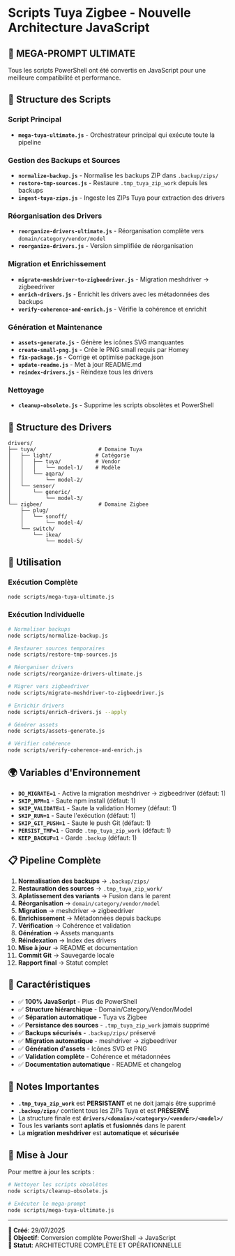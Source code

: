 # Scripts Tuya Zigbee - Nouvelle Architecture JavaScript

## 🚀 **MEGA-PROMPT ULTIMATE**

Tous les scripts PowerShell ont été convertis en JavaScript pour une meilleure compatibilité et performance.

## 📁 **Structure des Scripts**

### **Script Principal**
- **`mega-tuya-ultimate.js`** - Orchestrateur principal qui exécute toute la pipeline

### **Gestion des Backups et Sources**
- **`normalize-backup.js`** - Normalise les backups ZIP dans `.backup/zips/`
- **`restore-tmp-sources.js`** - Restaure `.tmp_tuya_zip_work` depuis les backups
- **`ingest-tuya-zips.js`** - Ingeste les ZIPs Tuya pour extraction des drivers

### **Réorganisation des Drivers**
- **`reorganize-drivers-ultimate.js`** - Réorganisation complète vers `domain/category/vendor/model`
- **`reorganize-drivers.js`** - Version simplifiée de réorganisation

### **Migration et Enrichissement**
- **`migrate-meshdriver-to-zigbeedriver.js`** - Migration meshdriver → zigbeedriver
- **`enrich-drivers.js`** - Enrichit les drivers avec les métadonnées des backups
- **`verify-coherence-and-enrich.js`** - Vérifie la cohérence et enrichit

### **Génération et Maintenance**
- **`assets-generate.js`** - Génère les icônes SVG manquantes
- **`create-small-png.js`** - Crée le PNG small requis par Homey
- **`fix-package.js`** - Corrige et optimise package.json
- **`update-readme.js`** - Met à jour README.md
- **`reindex-drivers.js`** - Réindexe tous les drivers

### **Nettoyage**
- **`cleanup-obsolete.js`** - Supprime les scripts obsolètes et PowerShell

## 🎯 **Structure des Drivers**

```
drivers/
├── tuya/                    # Domaine Tuya
│   ├── light/              # Catégorie
│   │   ├── tuya/           # Vendor
│   │   │   └── model-1/    # Modèle
│   │   └── aqara/
│   │       └── model-2/
│   └── sensor/
│       └── generic/
│           └── model-3/
└── zigbee/                  # Domaine Zigbee
    ├── plug/
    │   └── sonoff/
    │       └── model-4/
    └── switch/
        └── ikea/
            └── model-5/
```

## 🔧 **Utilisation**

### **Exécution Complète**
```bash
node scripts/mega-tuya-ultimate.js
```

### **Exécution Individuelle**
```bash
# Normaliser backups
node scripts/normalize-backup.js

# Restaurer sources temporaires
node scripts/restore-tmp-sources.js

# Réorganiser drivers
node scripts/reorganize-drivers-ultimate.js

# Migrer vers zigbeedriver
node scripts/migrate-meshdriver-to-zigbeedriver.js

# Enrichir drivers
node scripts/enrich-drivers.js --apply

# Générer assets
node scripts/assets-generate.js

# Vérifier cohérence
node scripts/verify-coherence-and-enrich.js
```

## 🌍 **Variables d'Environnement**

- **`DO_MIGRATE=1`** - Active la migration meshdriver → zigbeedriver (défaut: 1)
- **`SKIP_NPM=1`** - Saute npm install (défaut: 1)
- **`SKIP_VALIDATE=1`** - Saute la validation Homey (défaut: 1)
- **`SKIP_RUN=1`** - Saute l'exécution (défaut: 1)
- **`SKIP_GIT_PUSH=1`** - Saute le push Git (défaut: 1)
- **`PERSIST_TMP=1`** - Garde `.tmp_tuya_zip_work` (défaut: 1)
- **`KEEP_BACKUP=1`** - Garde `.backup` (défaut: 1)

## 📋 **Pipeline Complète**

1. **Normalisation des backups** → `.backup/zips/`
2. **Restauration des sources** → `.tmp_tuya_zip_work/`
3. **Aplatissement des variants** → Fusion dans le parent
4. **Réorganisation** → `domain/category/vendor/model`
5. **Migration** → meshdriver → zigbeedriver
6. **Enrichissement** → Métadonnées depuis backups
7. **Vérification** → Cohérence et validation
8. **Génération** → Assets manquants
9. **Réindexation** → Index des drivers
10. **Mise à jour** → README et documentation
11. **Commit Git** → Sauvegarde locale
12. **Rapport final** → Statut complet

## 🎨 **Caractéristiques**

- ✅ **100% JavaScript** - Plus de PowerShell
- ✅ **Structure hiérarchique** - Domain/Category/Vendor/Model
- ✅ **Séparation automatique** - Tuya vs Zigbee
- ✅ **Persistance des sources** - `.tmp_tuya_zip_work` jamais supprimé
- ✅ **Backups sécurisés** - `.backup/zips/` préservé
- ✅ **Migration automatique** - meshdriver → zigbeedriver
- ✅ **Génération d'assets** - Icônes SVG et PNG
- ✅ **Validation complète** - Cohérence et métadonnées
- ✅ **Documentation automatique** - README et changelog

## 🚨 **Notes Importantes**

- **`.tmp_tuya_zip_work`** est **PERSISTANT** et ne doit jamais être supprimé
- **`.backup/zips/`** contient tous les ZIPs Tuya et est **PRÉSERVÉ**
- La structure finale est **`drivers/<domain>/<category>/<vendor>/<model>/`**
- Tous les **variants** sont **aplatis** et **fusionnés** dans le parent
- La **migration meshdriver** est **automatique** et **sécurisée**

## 🔄 **Mise à Jour**

Pour mettre à jour les scripts :

```bash
# Nettoyer les scripts obsolètes
node scripts/cleanup-obsolete.js

# Exécuter le mega-prompt
node scripts/mega-tuya-ultimate.js
```

---

**📅 Créé**: 29/07/2025  
**🎯 Objectif**: Conversion complète PowerShell → JavaScript  
**🚀 Statut**: ARCHITECTURE COMPLÈTE ET OPÉRATIONNELLE
